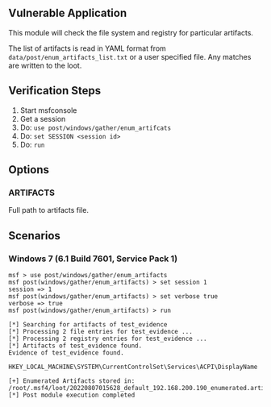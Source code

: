 ## Vulnerable Application

This module will check the file system and registry for particular artifacts.

The list of artifacts is read in YAML format from `data/post/enum_artifacts_list.txt`
or a user specified file. Any matches are written to the loot.


## Verification Steps

1. Start msfconsole
1. Get a session
1. Do: `use post/windows/gather/enum_artifcats`
1. Do: `set SESSION <session id>`
1. Do: `run`

## Options

### ARTIFACTS

Full path to artifacts file.

## Scenarios

### Windows 7 (6.1 Build 7601, Service Pack 1)

```
msf > use post/windows/gather/enum_artifacts 
msf post(windows/gather/enum_artifacts) > set session 1
session => 1
msf post(windows/gather/enum_artifacts) > set verbose true
verbose => true
msf post(windows/gather/enum_artifacts) > run

[*] Searching for artifacts of test_evidence
[*] Processing 2 file entries for test_evidence ...
[*] Processing 2 registry entries for test_evidence ...
[*] Artifacts of test_evidence found.
Evidence of test_evidence found.
	HKEY_LOCAL_MACHINE\SYSTEM\CurrentControlSet\Services\ACPI\DisplayName

[+] Enumerated Artifacts stored in: /root/.msf4/loot/20220807015628_default_192.168.200.190_enumerated.artif_933981.txt
[*] Post module execution completed
```
